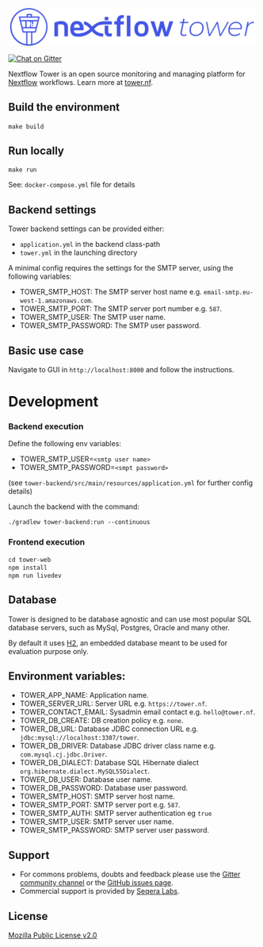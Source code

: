 <img src='./tower-web/src/assets/landing/assets/img/nf-tower-purple.svg' width='500' alt='Nextflow Tower logo'/>

[![Chat on Gitter](https://img.shields.io/gitter/room/nf-tower/community.svg?colorB=26af64&style=popout)](https://gitter.im/nf-tower/community)


Nextflow Tower is an open source monitoring and managing platform 
for [Nextflow](https://www.nextflow.io/) workflows. Learn more at [tower.nf](https://tower.nf/).

## Build the environment 

    make build

## Run locally

    make run

See: `docker-compose.yml` file for details


## Backend settings  

Tower backend settings can be provided either:
  - `application.yml` in the backend class-path
  - `tower.yml` in the launching directory

A minimal config requires the settings for the SMTP 
server, using the following variables: 

- TOWER_SMTP_HOST: The SMTP server host name e.g. `email-smtp.eu-west-1.amazonaws.com`.
- TOWER_SMTP_PORT: The SMTP server port number e.g. `587`.
- TOWER_SMTP_USER: The SMTP user name.
- TOWER_SMTP_PASSWORD: The SMTP user password.


## Basic use case
    
Navigate to GUI in `http://localhost:8000` and follow the instructions.

# Development 

### Backend execution 

Define the following env variables: 

- TOWER_SMTP_USER=`<smtp user name>`
- TOWER_SMTP_PASSWORD=`<smpt password>`

(see `tower-backend/src/main/resources/application.yml` for further config details)

Launch the backend with the command: 

```
./gradlew tower-backend:run --continuous
```

### Frontend execution 

```
cd tower-web
npm install
npm run livedev
```

## Database 

Tower is designed to be database agnostic and can use most popular SQL 
database servers, such as MySql, Postgres, Oracle and many other. 

By default it uses [H2](https://www.h2database.com), an embedded database meant to be used for evaluation purpose only. 


## Environment variables: 

* TOWER_APP_NAME: Application name.
* TOWER_SERVER_URL: Server URL e.g. `https://tower.nf`.
* TOWER_CONTACT_EMAIL: Sysadmin email contact e.g. `hello@tower.nf`.
* TOWER_DB_CREATE: DB creation policy e.g. `none`.
* TOWER_DB_URL: Database JDBC connection URL e.g. `jdbc:mysql://localhost:3307/tower`. 
* TOWER_DB_DRIVER: Database JDBC driver class name e.g. `com.mysql.cj.jdbc.Driver`.
* TOWER_DB_DIALECT: Database SQL Hibernate dialect `org.hibernate.dialect.MySQL55Dialect`.
* TOWER_DB_USER: Database user name.
* TOWER_DB_PASSWORD: Database user password.
* TOWER_SMTP_HOST: SMTP server host name.
* TOWER_SMTP_PORT: SMTP server port e.g. `587`.
* TOWER_SMTP_AUTH: SMTP server authentication eg `true`
* TOWER_SMTP_USER: SMTP server user name.
* TOWER_SMTP_PASSWORD: SMTP server user password.

## Support 

* For commons problems, doubts and feedback please use the [Gitter community channel](https://gitter.im/nf-tower/community) 
  or the [GitHub issues page](https://github.com/seqeralabs/nf-tower/issues). 
* Commercial support is provided by [Seqera Labs](https://www.seqera.io/).
 

## License

[Mozilla Public License v2.0](LICENSE.txt)
